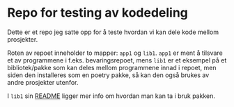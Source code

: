 # Repo for testing av kodedeling

Dette er et repo jeg satte opp for å teste hvordan vi kan dele kode mellom prosjekter.

Roten av repoet inneholder to mapper: `app1` og `lib1`. `app1` er ment å tilsvare et av programmene i f.eks. bevaringsrepoet, mens `lib1` er et eksempel på et bibliotek/pakke som kan deles mellom programmene innad i repoet, men siden den installeres som en poetry pakke, så kan den også brukes av andre prosjekter utenfor.

I `lib1` sin [README](lib1/README.md) ligger mer info om hvordan man kan ta i bruk pakken.



